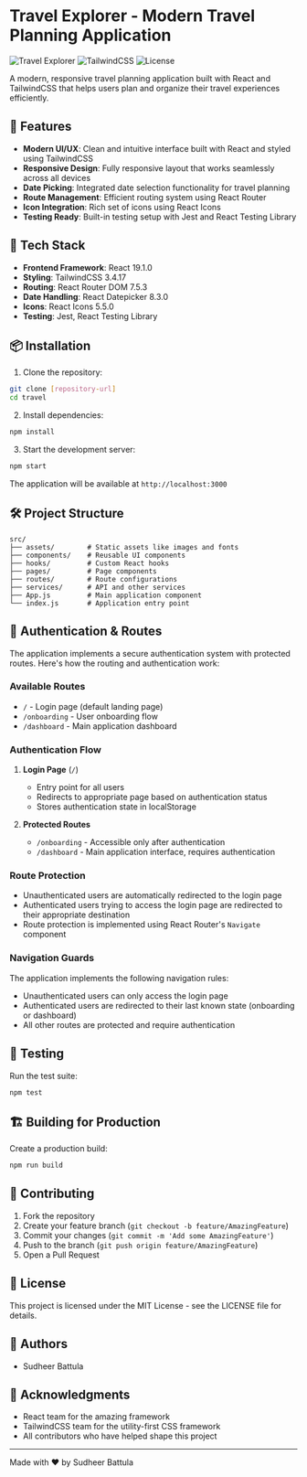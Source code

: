 # Travel Explorer - Modern Travel Planning Application

![Travel Explorer](https://img.shields.io/badge/React-19.1.0-blue)
![TailwindCSS](https://img.shields.io/badge/TailwindCSS-3.4.17-38B2AC)
![License](https://img.shields.io/badge/license-MIT-green)

A modern, responsive travel planning application built with React and TailwindCSS that helps users plan and organize their travel experiences efficiently.

## 🌟 Features

- **Modern UI/UX**: Clean and intuitive interface built with React and styled using TailwindCSS
- **Responsive Design**: Fully responsive layout that works seamlessly across all devices
- **Date Picking**: Integrated date selection functionality for travel planning
- **Route Management**: Efficient routing system using React Router
- **Icon Integration**: Rich set of icons using React Icons
- **Testing Ready**: Built-in testing setup with Jest and React Testing Library

## 🚀 Tech Stack

- **Frontend Framework**: React 19.1.0
- **Styling**: TailwindCSS 3.4.17
- **Routing**: React Router DOM 7.5.3
- **Date Handling**: React Datepicker 8.3.0
- **Icons**: React Icons 5.5.0
- **Testing**: Jest, React Testing Library

## 📦 Installation

1. Clone the repository:
```bash
git clone [repository-url]
cd travel
```

2. Install dependencies:
```bash
npm install
```

3. Start the development server:
```bash
npm start
```

The application will be available at `http://localhost:3000`

## 🛠️ Project Structure

```
src/
├── assets/        # Static assets like images and fonts
├── components/    # Reusable UI components
├── hooks/         # Custom React hooks
├── pages/         # Page components
├── routes/        # Route configurations
├── services/      # API and other services
├── App.js         # Main application component
└── index.js       # Application entry point
```

## 🔐 Authentication & Routes

The application implements a secure authentication system with protected routes. Here's how the routing and authentication work:

### Available Routes

- `/` - Login page (default landing page)
- `/onboarding` - User onboarding flow
- `/dashboard` - Main application dashboard

### Authentication Flow

1. **Login Page** (`/`)
   - Entry point for all users
   - Redirects to appropriate page based on authentication status
   - Stores authentication state in localStorage

2. **Protected Routes**
   - `/onboarding` - Accessible only after authentication
   - `/dashboard` - Main application interface, requires authentication

### Route Protection

- Unauthenticated users are automatically redirected to the login page
- Authenticated users trying to access the login page are redirected to their appropriate destination
- Route protection is implemented using React Router's `Navigate` component

### Navigation Guards

The application implements the following navigation rules:
- Unauthenticated users can only access the login page
- Authenticated users are redirected to their last known state (onboarding or dashboard)
- All other routes are protected and require authentication

## 🧪 Testing

Run the test suite:
```bash
npm test
```

## 🏗️ Building for Production

Create a production build:
```bash
npm run build
```

## 🤝 Contributing

1. Fork the repository
2. Create your feature branch (`git checkout -b feature/AmazingFeature`)
3. Commit your changes (`git commit -m 'Add some AmazingFeature'`)
4. Push to the branch (`git push origin feature/AmazingFeature`)
5. Open a Pull Request

## 📝 License

This project is licensed under the MIT License - see the LICENSE file for details.

## 👥 Authors

- Sudheer Battula

## 🙏 Acknowledgments

- React team for the amazing framework
- TailwindCSS team for the utility-first CSS framework
- All contributors who have helped shape this project

---

Made with ❤️ by Sudheer Battula

